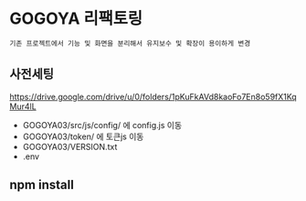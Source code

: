 # GOGOYA 리팩토링

```sh
기존 프로젝트에서 기능 및 화면을 분리해서 유지보수 및 확장이 용이하게 변경

```
## 사전세팅
https://drive.google.com/drive/u/0/folders/1pKuFkAVd8kaoFo7En8o59fX1KqMur4lL
- GOGOYA03/src/js/config/ 에 config.js 이동
- GOGOYA03/token/ 에 토큰js 이동
- GOGOYA03/VERSION.txt 
- .env

## npm install
